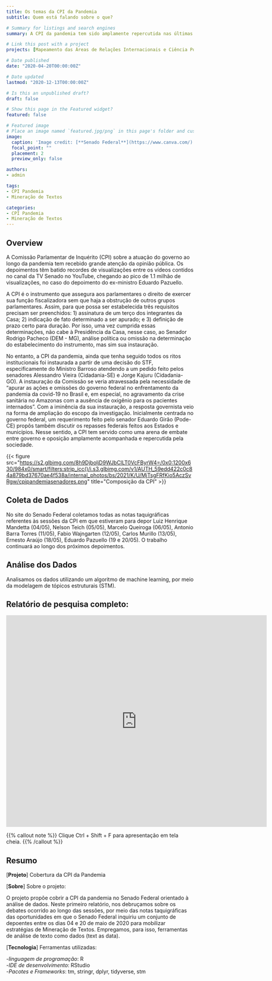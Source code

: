 ```yaml
---
title: Os temas da CPI da Pandemia
subtitle: Quem está falando sobre o que?

# Summary for listings and search engines
summary: A CPI da pandemia tem sido amplamente repercutida nas últimas semanas. Por isso, orientados à análise de dados, eu e o Thales Carvalho buscaremos cobrir a Comissão nos próximos dias. Começaremos, nessa primeira postagem, colocando a “bola no chão” e reunindo os fatos que permitem que o leitor entenda o caminho percorrido pela CPI até aqui.

# Link this post with a project
projects: [Mapeamento das Áreas de Relações Internacionais e Ciência Política no Brasil]

# Date published
date: "2020-04-20T00:00:00Z"

# Date updated
lastmod: "2020-12-13T00:00:00Z"

# Is this an unpublished draft?
draft: false

# Show this page in the Featured widget?
featured: false

# Featured image
# Place an image named `featured.jpg/png` in this page's folder and customize its options here.
image:
  caption: 'Image credit: [**Senado Federal**](https://www.canva.com/)'
  focal_point: ""
  placement: 2
  preview_only: false

authors:
- admin

tags:
- CPI Pandemia
- Mineração de Textos

categories:
- CPI Pandemia
- Mineração de Textos
---
```


## Overview

A Comissão Parlamentar de Inquérito (CPI) sobre a atuação do governo ao longo da pandemia tem recebido grande atenção da opinião pública. Os depoimentos têm batido recordes de visualizações entre os vídeos contidos no canal da TV Senado no YouTube, chegando ao pico de 1.1 milhão de visualizações, no caso do depoimento do ex-ministro Eduardo Pazuello.

A CPI é o instrumento que assegura aos parlamentares o direito de exercer sua função fiscalizadora sem que haja a obstrução de outros grupos parlamentares. Assim, para que possa ser estabelecida três requisitos precisam ser preenchidos: 1) assinatura de um terço dos integrantes da Casa; 2) indicação de fato determinado a ser apurado; e 3) definição de prazo certo para duração. Por isso, uma vez cumprida essas determinações, não cabe à Presidência da Casa, nesse caso, ao Senador Rodrigo Pacheco (DEM - MG), análise política ou omissão na determinação do estabelecimento do instrumento, mas sim sua instauração. 

No entanto, a CPI da pandemia, ainda que tenha seguido todos os ritos institucionais foi instaurada a partir de uma decisão do STF, especificamente do Ministro Barroso atendendo a um pedido feito pelos senadores Alessandro Vieira (Cidadania-SE) e Jorge Kajuru (Cidadania-GO). A instauração da Comissão se veria atravessada pela necessidade de “apurar as ações e omissões do governo federal no enfrentamento da pandemia da covid-19 no Brasil e, em especial, no agravamento da crise sanitária no Amazonas com a ausência de oxigênio para os pacientes internados”. Com a iminência da sua instauração, a resposta governista veio na forma de ampliação do escopo da investigação. Inicialmente centrada no governo federal, um requerimento feito pelo senador Eduardo Girão (Pode-CE) propôs também discutir os repasses federais feitos aos Estados e municípios. Nesse sentido, a CPI tem servido como uma arena de embate entre governo e oposição amplamente acompanhada e repercutida pela sociedade.


{{< figure src="https://s2.glbimg.com/8h9DjboljD9WJbClLT0VcFByrW4=/0x0:1200x630/984x0/smart/filters:strip_icc()/i.s3.glbimg.com/v1/AUTH_59edd422c0c84a879bd37670ae4f538a/internal_photos/bs/2021/K/U/MjTsgFRfKio5AczSvRgw/cpipandemiasenadores.png" title="Composição da CPI" >}}

## Coleta de Dados

No site do Senado Federal coletamos todas as notas taquigráficas referentes às sessões da CPI em que estiveram para depor Luiz Henrique Mandetta (04/05), Nelson Teich (05/05), Marcelo Queiroga (06/05), Antonio Barra Torres (11/05), Fabio Wajngarten (12/05), Carlos Murillo (13/05),  Ernesto Araújo (18/05), Eduardo Pazuello (19 e 20/05). O trabalho continuará ao longo dos próximos depoimentos.


## Análise dos Dados

Analisamos os dados utilizando um algoritmo de machine learning, por meio da modelagem de tópicos estruturais (STM).


## Relatório de pesquisa completo:     
   
<iframe src="https://docs.google.com/presentation/d/e/2PACX-1vRG6IOBZbDAtG8Tx3PIJFsrHrK1w4qvYSA8foZ1WL9DuNyGd3mudAUalZNYfCXfOw/embed?start=false&loop=false&delayms=3000" frameborder="0" width="700" height="569" allowfullscreen="true" mozallowfullscreen="true" webkitallowfullscreen="true"></iframe>

{{% callout note %}}
Clique Ctrl + Shift + F para apresentação em tela cheia.
{{% /callout %}}


## Resumo  

[__Projeto__] Cobertura da CPI da Pandemia

[__Sobre__] Sobre o projeto:  

O projeto propõe cobrir a CPI da pandemia no Senado Federal orientado à análise de dados. Neste primeiro relatório, nos debruçamos sobre os debates ocorrido ao longo das sessões, por meio das notas taquigráficas das oportunidades em que o Senado Federal inquiriu um conjunto de depoentes entre os dias 04 e 20 de maio de 2020 para mobilizar estratégias de Mineração de Textos. Empregamos, para isso, ferramentas de análise de texto como dados (text as data).  


[__Tecnologia__] Ferramentas utilizadas:

-*linguagem de programação*: R   
-*IDE de desenvolvimento*: RStudio       
-*Pacotes e Frameworks*: tm, stringr, dplyr, tidyverse, stm

